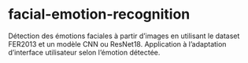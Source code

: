 # facial-emotion-recognition
Détection des émotions faciales à partir d’images en utilisant le dataset FER2013 et un modèle CNN ou ResNet18. Application à l’adaptation d’interface utilisateur selon l’émotion détectée.
